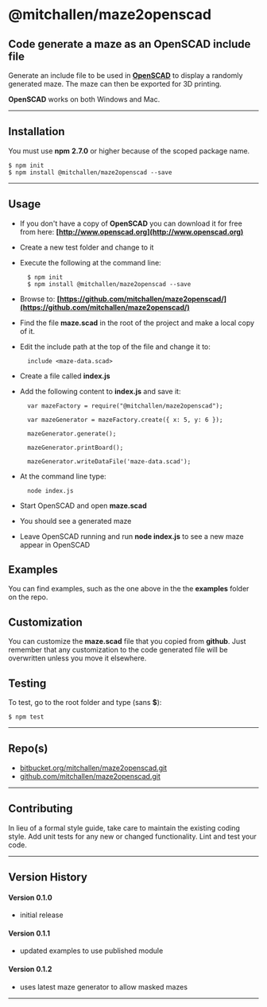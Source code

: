 
@mitchallen/maze2openscad
==
Code generate a maze as an OpenSCAD include file
--

Generate an include file to be used in __[OpenSCAD](http://www.openscad.org)__ to display a randomly generated maze. The maze can then be exported for 3D printing.

__OpenSCAD__ works on both Windows and Mac.

* * *
## Installation

You must use __npm__ __2.7.0__ or higher because of the scoped package name.

    $ npm init
    $ npm install @mitchallen/maze2openscad --save
  
* * *

## Usage

* If you don't have a copy of __OpenSCAD__ you can download it for free from here: __[http://www.openscad.org](http://www.openscad.org)__
* Create a new test folder and change to it
* Execute the following at the command line:

        $ npm init
        $ npm install @mitchallen/maze2openscad --save
        
* Browse to: __[https://github.com/mitchallen/maze2openscad/](https://github.com/mitchallen/maze2openscad/)__
* Find the file __maze.scad__ in the root of the project and make a local copy of it.
* Edit the include path at the top of the file and change it to:

        include <maze-data.scad>

* Create a file called __index.js__
* Add the following content to __index.js__ and save it:

	    var mazeFactory = require("@mitchallen/maze2openscad");

	    var mazeGenerator = mazeFactory.create({ x: 5, y: 6 });
	
        mazeGenerator.generate();
    
        mazeGenerator.printBoard();
    
        mazeGenerator.writeDataFile('maze-data.scad');
        
* At the command line type:

        node index.js
        
* Start OpenSCAD and open __maze.scad__
* You should see a generated maze
* Leave OpenSCAD running and run __node index.js__ to see a new maze appear in OpenSCAD

## Examples

You can find examples, such as the one above in the the __examples__ folder on the repo.


## Customization

You can customize the __maze.scad__ file that you copied from __github__. Just remember that any customization to the code generated file will be overwritten unless you move it elsewhere.

## Testing

To test, go to the root folder and type (sans __$__):

    $ npm test
   
* * *
 
## Repo(s)

* [bitbucket.org/mitchallen/maze2openscad.git](https://bitbucket.org/mitchallen/maze2openscad.git)
* [github.com/mitchallen/maze2openscad.git](https://github.com/mitchallen/maze2openscad.git)

* * *

## Contributing

In lieu of a formal style guide, take care to maintain the existing coding style.
Add unit tests for any new or changed functionality. Lint and test your code.

* * *

## Version History

#### Version 0.1.0 

* initial release

#### Version 0.1.1 

* updated examples to use published module

#### Version 0.1.2 

* uses latest maze generator to allow masked mazes

* * *
